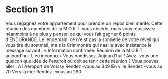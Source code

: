 # Section 311

Vous regagnez votre appartement pour prendre un repos bien mérité. Cette réunion des
membres de la M.O.R.T. vous obsède, mais vous réussissez néanmoins à ne plus y
penser, ce qui vous fait gagner 6 points d'ENDURANCE. Le lendemain, ce n'e st pas la
sonnerie de votre réveil qui vous tire du sommeil, mais la Crimmontre qui nasille avec
insistance le message suivant : « Information confirmée. Réunion de la M.O.R.T.
aujourd'hui. Lieu inconnu.» Vous bondissez. Aujourd'hui !  Avez -vous une quelcon que
idée de l'endroit où doit se tenir cette réunion ? Vous pouvez aller :
A l'Aéroport de Voissy  Rendez -vous au  349
En ville  Rendez -vous au  70
Vers la mer  Rendez -vous au  290